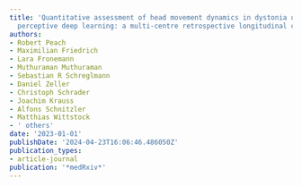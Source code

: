 ```yaml
---
title: 'Quantitative assessment of head movement dynamics in dystonia using visual
  perceptive deep learning: a multi-centre retrospective longitudinal cohort study'
authors:
- Robert Peach
- Maximilian Friedrich
- Lara Fronemann
- Muthuraman Muthuraman
- Sebastian R Schreglmann
- Daniel Zeller
- Christoph Schrader
- Joachim Krauss
- Alfons Schnitzler
- Matthias Wittstock
- ' others'
date: '2023-01-01'
publishDate: '2024-04-23T16:06:46.486050Z'
publication_types:
- article-journal
publication: '*medRxiv*'
---
```

